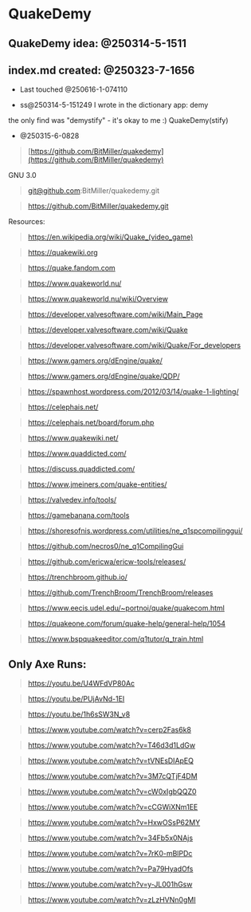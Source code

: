 
[//]: # ( https://stackoverflow.com/questions/4823468/comments-in-markdown )

# QuakeDemy

## QuakeDemy idea: @250314-5-1511

## index.md created: @250323-7-1656

- Last touched @250616-1-074110

- ss@250314-5-151249
I wrote in the dictionary app: demy

the only find was "demystify" - it's okay to me :)
QuakeDemy(stify)

- @250315-6-0828
> [https://github.com/BitMiller/quakedemy](https://github.com/BitMiller/quakedemy)

GNU 3.0

> git@github.com:BitMiller/quakedemy.git

> https://github.com/BitMiller/quakedemy.git


Resources:

> <a href="https://en.wikipedia.org/wiki/Quake_(video_game)" target="_blank">https://en.wikipedia.org/wiki/Quake_(video_game)</a>

> <a href="https://quakewiki.org" target="_blank">https://quakewiki.org</a>

> <a href="https://quake.fandom.com" target="_blank">https://quake.fandom.com</a>

> <a href="https://www.quakeworld.nu/" target="_blank">https://www.quakeworld.nu/</a>

> <a href="https://www.quakeworld.nu/wiki/Overview" target="_blank">https://www.quakeworld.nu/wiki/Overview</a>

> <a href="https://developer.valvesoftware.com/wiki/Main_Page" target="_blank">https://developer.valvesoftware.com/wiki/Main_Page</a>

> <a href="https://developer.valvesoftware.com/wiki/Quake" target="_blank">https://developer.valvesoftware.com/wiki/Quake</a>

> <a href="https://developer.valvesoftware.com/wiki/Quake/For_developers" target="_blank">https://developer.valvesoftware.com/wiki/Quake/For_developers</a>

> <a href="https://www.gamers.org/dEngine/quake/" target="_blank">https://www.gamers.org/dEngine/quake/</a>

> <a href="https://www.gamers.org/dEngine/quake/QDP/" target="_blank">https://www.gamers.org/dEngine/quake/QDP/</a>

> <a href="https://spawnhost.wordpress.com/2012/03/14/quake-1-lighting/" target="_blank">https://spawnhost.wordpress.com/2012/03/14/quake-1-lighting/</a>

> <a href="https://celephais.net/" target="_blank">https://celephais.net/</a>

> <a href="https://celephais.net/board/forum.php" target="_blank">https://celephais.net/board/forum.php</a>

> <a href="https://www.quakewiki.net/" target="_blank">https://www.quakewiki.net/</a>

> <a href="https://www.quaddicted.com/" target="_blank">https://www.quaddicted.com/</a>

> <a href="https://discuss.quaddicted.com/" target="_blank">https://discuss.quaddicted.com/</a>

> <a href="https://www.jmeiners.com/quake-entities/" target="_blank">https://www.jmeiners.com/quake-entities/</a>

> <a href="https://valvedev.info/tools/" target="_blank">https://valvedev.info/tools/</a>

> <a href="https://gamebanana.com/tools" target="_blank">https://gamebanana.com/tools</a>

> <a href="https://shoresofnis.wordpress.com/utilities/ne_q1spcompilinggui/" target="_blank">https://shoresofnis.wordpress.com/utilities/ne_q1spcompilinggui/</a>

> <a href="https://github.com/necros0/ne_q1CompilingGui" target="_blank">https://github.com/necros0/ne_q1CompilingGui</a>

> <a href="https://github.com/ericwa/ericw-tools/releases/" target="_blank">https://github.com/ericwa/ericw-tools/releases/</a>

> <a href="https://trenchbroom.github.io/" target="_blank">https://trenchbroom.github.io/</a>

> <a href="https://github.com/TrenchBroom/TrenchBroom/releases" target="_blank">https://github.com/TrenchBroom/TrenchBroom/releases</a>

> <a href="https://www.eecis.udel.edu/~portnoi/quake/quakecom.html" target="_blank">https://www.eecis.udel.edu/~portnoi/quake/quakecom.html</a>

> <a href="https://quakeone.com/forum/quake-help/general-help/1054" target="_blank">https://quakeone.com/forum/quake-help/general-help/1054</a>

> <a href="https://www.bspquakeeditor.com/q1tutor/q_train.html" target="_blank">https://www.bspquakeeditor.com/q1tutor/q_train.html</a>


## Only Axe Runs:

> <a href="https://youtu.be/U4WFdVP80Ac" target="_blank">https://youtu.be/U4WFdVP80Ac</a>

> <a href="https://youtu.be/PUjAvNd-1EI" target="_blank">https://youtu.be/PUjAvNd-1EI</a>

> <a href="https://youtu.be/1h6sSW3N_v8" target="_blank">https://youtu.be/1h6sSW3N_v8</a>

> <a href="https://www.youtube.com/watch?v=cerp2Fas6k8" target="_blank">https://www.youtube.com/watch?v=cerp2Fas6k8</a>

> <a href="https://www.youtube.com/watch?v=T46d3d1LdGw" target="_blank">https://www.youtube.com/watch?v=T46d3d1LdGw</a>

> <a href="https://www.youtube.com/watch?v=tVNEsDIApEQ" target="_blank">https://www.youtube.com/watch?v=tVNEsDIApEQ</a>

> <a href="https://www.youtube.com/watch?v=3M7cQTjF4DM" target="_blank">https://www.youtube.com/watch?v=3M7cQTjF4DM</a>

> <a href="https://www.youtube.com/watch?v=cW0xIgbQQZ0" target="_blank">https://www.youtube.com/watch?v=cW0xIgbQQZ0</a>

> <a href="https://www.youtube.com/watch?v=cCGWiXNm1EE" target="_blank">https://www.youtube.com/watch?v=cCGWiXNm1EE</a>

> <a href="https://www.youtube.com/watch?v=HxwOSsP62MY" target="_blank">https://www.youtube.com/watch?v=HxwOSsP62MY</a>

> <a href="https://www.youtube.com/watch?v=34Fb5x0NAjs" target="_blank">https://www.youtube.com/watch?v=34Fb5x0NAjs</a>

> <a href="https://www.youtube.com/watch?v=7rK0-mBlPDc" target="_blank">https://www.youtube.com/watch?v=7rK0-mBlPDc</a>

> <a href="https://www.youtube.com/watch?v=Pa79HyadOfs" target="_blank">https://www.youtube.com/watch?v=Pa79HyadOfs</a>

> <a href="https://www.youtube.com/watch?v=y-JL001hGsw" target="_blank">https://www.youtube.com/watch?v=y-JL001hGsw</a>

> <a href="https://www.youtube.com/watch?v=zLzHVNn0gMI" target="_blank">https://www.youtube.com/watch?v=zLzHVNn0gMI</a>

[//]: # ( > <a href="" target="_blank"></a> )



